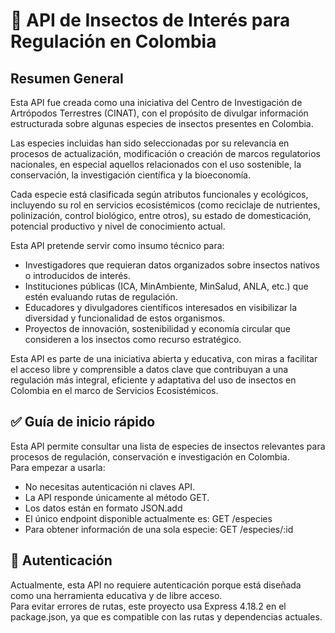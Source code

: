 # 🐞 API de Insectos de Interés para Regulación en Colombia

## Resumen General
Esta API fue creada como una iniciativa del Centro de Investigación de Artrópodos Terrestres (CINAT), con el propósito de divulgar información estructurada sobre algunas especies de insectos presentes en Colombia.  

Las especies incluidas han sido seleccionadas por su relevancia en procesos de actualización, modificación o creación de marcos regulatorios nacionales, en especial aquellos relacionados con el uso sostenible, la conservación, la investigación científica y la bioeconomía.  

Cada especie está clasificada según atributos funcionales y ecológicos, incluyendo su rol en servicios ecosistémicos (como reciclaje de nutrientes, polinización, control biológico, entre otros), su estado de domesticación, potencial productivo y nivel de conocimiento actual.  

Esta API pretende servir como insumo técnico para:  
- Investigadores que requieran datos organizados sobre insectos nativos o introducidos de interés.
- Instituciones públicas (ICA, MinAmbiente, MinSalud, ANLA, etc.) que estén evaluando rutas de regulación.
- Educadores y divulgadores científicos interesados en visibilizar la diversidad y funcionalidad de estos organismos.
- Proyectos de innovación, sostenibilidad y economía circular que consideren a los insectos como recurso estratégico.

Esta API es parte de una iniciativa abierta y educativa, con miras a facilitar el acceso libre y comprensible a datos clave que contribuyan a una regulación más integral, eficiente y adaptativa del uso de insectos en Colombia en el marco de Servicios Ecosistémicos.  

## ✅ Guía de inicio rápido
Esta API permite consultar una lista de especies de insectos relevantes para procesos de regulación, conservación e investigación en Colombia.  
Para empezar a usarla:  
- No necesitas autenticación ni claves API.
- La API responde únicamente al método GET.
- Los datos están en formato JSON.add 
- El único endpoint disponible actualmente es: GET /especies
- Para obtener información de una sola especie: GET /especies/:id

## 🔐 Autenticación
Actualmente, esta API no requiere autenticación porque está diseñada como una herramienta educativa y de libre acceso.  
Para evitar errores de rutas, este proyecto usa Express 4.18.2 en el package.json, ya que es compatible con las rutas y dependencias actuales.